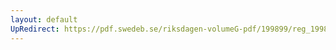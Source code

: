 ```yaml
---
layout: default
UpRedirect: https://pdf.swedeb.se/riksdagen-volumeG-pdf/199899/reg_199899/reg_199899_0217.pdf
---
```

